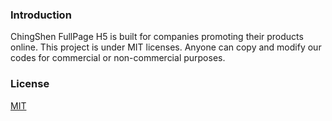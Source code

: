 ### Introduction

ChingShen FullPage H5 is built for companies promoting their products online.
This project is under MIT licenses. Anyone can copy and modify our codes for commercial or non-commercial purposes.

### License
[MIT](http://opensource.org/licenses/MIT)
